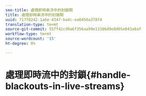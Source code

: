 ```yaml
---
seo-title: 處理即時串流中的封鎖期
title: 處理即時串流中的封鎖期
uuid: 717f0242-1a6e-4347-ba4c-ea0450a37874
translation-type: tm+mt
source-git-commit: 557f42cd9a6f356aa99e13386d9e8d65e043a6af
workflow-type: tm+mt
source-wordcount: '15'
ht-degree: 0%

---
```



# 處理即時流中的封鎖{#handle-blackouts-in-live-streams}
